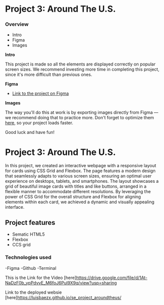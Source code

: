 # Project 3: Around The U.S.

### Overview

- Intro
- Figma
- Images

**Intro**

This project is made so all the elements are displayed correctly on popular screen sizes. We recommend investing more time in completing this project, since it's more difficult than previous ones.

**Figma**

- [Link to the project on Figma](https://www.figma.com/file/ii4xxsJ0ghevUOcssTlHZv/Sprint-3%3A-Around-the-US?node-id=0%3A1)

**Images**

The way you'll do this at work is by exporting images directly from Figma — we recommend doing that to practice more. Don't forget to optimize them [here](https://tinypng.com/), so your project loads faster.

Good luck and have fun!

# Project 3: Around The U.S.

In this project, we created an interactive webpage with a responsive layout for cards using CSS Grid and Flexbox. The page features a modern design that seamlessly adapts to various screen sizes, ensuring an optimal user experience on desktops, tablets, and smartphones. The layout showcases a grid of beautiful image cards with titles and like buttons, arranged in a flexible manner to accommodate different resolutions. By leveraging the power of CSS Grid for the overall structure and Flexbox for aligning elements within each card, we achieved a dynamic and visually appealing interface.

## Project features

- Sematic HTML5
- Flexbox
- CCS grid

### Technologies used

-Figma
-Github
-Terminal

This is the Link for the Video [here]https://drive.google.com/file/d/1At-NaDzF0b_ypPdvvE_M6foJ6PuI9X9q/view?usp=sharing

Link to the deployed websie [here]https://luisbaezx.github.io/se_project_aroundtheus/
